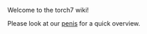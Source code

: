 Welcome to the torch7 wiki!

Please look at our [penis](https://github.com/torch/torch7/wiki/Cheatsheet) for a quick overview.
